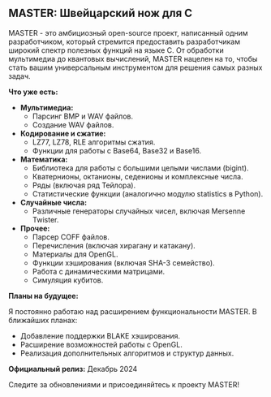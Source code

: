 ## MASTER: Швейцарский нож для C

MASTER - это амбициозный open-source проект, написанный одним разработчиком, который стремится предоставить разработчикам широкий спектр полезных функций на языке C. От обработки мультимедиа до квантовых вычислений, MASTER нацелен на то, чтобы стать вашим универсальным инструментом для решения самых разных задач.

**Что уже есть:**

* **Мультимедиа:**
    * Парсинг BMP и WAV файлов.
    * Создание WAV файлов.
* **Кодирование и сжатие:**
    * LZ77, LZ78, RLE алгоритмы сжатия.
    * Функции для работы с Base64, Base32 и Base16.
* **Математика:**
    * Библиотека для работы с большими целыми числами (bigint).
    * Кватернионы, октанионы, седенионы и комплексные числа.
    * Ряды (включая ряд Тейлора).
    * Статистические функции (аналогично модулю statistics в Python).
* **Случайные числа:**
    * Различные генераторы случайных чисел, включая Mersenne Twister.
* **Прочее:**
    * Парсер COFF файлов.
    * Перечисления (включая хирагану и катакану).
    * Материалы для OpenGL.
    * Функции хэширования (включая SHA-3 семейство).
    * Работа с динамическими матрицами.
    * Симуляция кубитов.

**Планы на будущее:**

Я постоянно работаю над расширением функциональности MASTER. В ближайших планах:

* Добавление поддержки BLAKE хэширования.
* Расширение возможностей работы с OpenGL.
* Реализация дополнительных алгоритмов и структур данных.

**Официальный релиз:** Декабрь 2024

Следите за обновлениями и присоединяйтесь к проекту MASTER!
